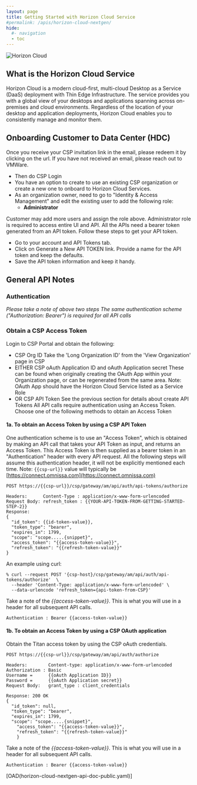 ```yaml
---
layout: page
title: Getting Started with Horizon Cloud Service
#permalink: /apis/horizon-cloud-nextgen/
hide:
  #- navigation
  - toc
---
```


 ![Horizon Cloud](../../assets/logos/horizon-cloud-logo.png)<!-- { align=right } -->

## What is the Horizon Cloud Service

Horizon Cloud is a modern cloud-first, multi-cloud Desktop as a Service (DaaS) deployment with Thin Edge Infrastructure. The service provides you with a global view of your desktops and applications spanning across on-premises and cloud environments. Regardless of the location of your desktop and application deployments, Horizon Cloud enables you to consistently manage and monitor them.

## Onboarding Customer to Data Center (HDC)

Once you receive your CSP invitation link in the email, please redeem it by clicking on the url. If you have not received an email, please reach out to VMWare.
  + Then do CSP Login
  + You have an option to create to use an existing CSP organization or create a new one to onboard to Horizon Cloud Services.
  + As an organization owner, need to go to "Identity & Access Management" and edit the existing user to add the following role:
    + **Administrator**  
  
  Customer may add more users and assign the role above. Administrator role is required to access entire UI and API. All the APIs need a bearer token generated from an API token. Follow these steps to get your API token.
  + Go to your account and API Tokens tab.
  + Click on Generate a New API TOKEN link. Provide a name for the API token and keep the defaults.
  + Save the API token information and keep it handy.

## General API Notes

### Authentication

*Please take a note of above two steps The same authentication scheme ("Authorization: Bearer") is required for all API calls*

### Obtain a CSP Access Token

Login to CSP Portal and obtain the following:
- CSP Org ID
  Take the 'Long Organization ID' from the 'View Organization' page in CSP
- EITHER CSP oAuth Application ID and oAuth Application secret 
  These can be found when originally creating the OAuth App within your Organization page, or can be regenerated from the same area. Note: OAuth App should have the Horizon Cloud Service listed as a Service Role
- OR CSP API Token
  See the previous section for details about create API Tokens
  All API calls require authentication using an Access Token.
  Choose one of the following methods to obtain an Access Token

#### 1a. To obtain an Access Token by using a CSP API Token

One authentication scheme is to use an "Access Token", which is obtained by making an API call that takes  your  API Token as input, and returns an Access Token. This Access Token is then supplied as a bearer token in an "Authentication" header with every API request. All the following steps will assume this authentication header, it will not be explicitly mentioned each time.
Note: `{{csp-url}}` value will typically be [https://connect.omnissa.com](https://connect.omnissa.com)
```
POST https://{{csp-url}}/csp/gateway/am/api/auth/api-tokens/authorize
```
```
Headers:      Content-Type : application/x-www-form-urlencoded
Request Body: refresh_token : {{YOUR-API-TOKEN-FROM-GETTING-STARTED-STEP-2}}
Response:
{
  "id_token": {{id-token-value}},
  "token_type": "bearer",
  "expires_in": 1799,
  "scope": "scope.....{snippet}",
  "access_token": "{{access-token-value}}",
  "refresh_token": "{{refresh-token-value}}"
}
```
An example using curl:
```
% curl --request POST '{csp-host}/csp/gateway/am/api/auth/api-tokens/authorize'  \
  --header 'Content-Type: application/x-www-form-urlencoded' \
  --data-urlencode 'refresh_token={api-token-from-CSP}'
```

Take a note of the  *{{access-token-value}}*. This is what you will use in a header for all subsequent API calls.
```
Authentication : Bearer {{access-token-value}}
```

#### 1b. To obtain an Access Token by using a CSP OAuth application

Obtain the Titan access token by using the CSP oAuth credentials.
```
POST https://{{csp-url}}/csp/gateway/am/api/auth/authorize
```
```
Headers:        Content-type: application/x-www-form-urlencoded
Authorization : Basic
Username =      {{oAuth Application ID}}
Password =      {{oAuth Application secret}}
Request Body:   grant_type : client_credentials

Response: 200 OK
{
  "id_token": null,
  "token_type": "bearer",
  "expires_in": 1799,
  "scope": "scope.....{snippet}",
    "access_token": "{{access-token-value}}",
    "refresh_token": "{{refresh-token-value}}"
    }
```
Take a note of the  *{{access-token-value}}*. This is what you will use in a header for all subsequent API calls.
```
Authentication : Bearer {{access-token-value}}
```

<!-- <swagger-ui src="horizon-cloud-nextgen-api-doc-public.yaml"/> -->
[OAD(horizon-cloud-nextgen-api-doc-public.yaml)]
